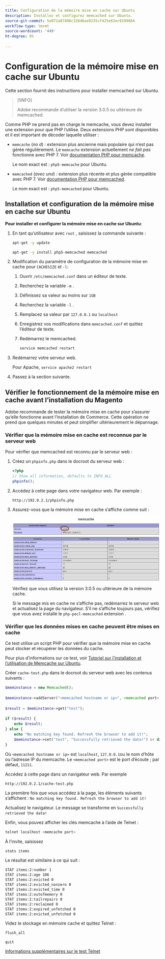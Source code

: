 ```yaml
---
title: Configuration de la mémoire mise en cache sur Ubuntu
description: Installez et configurez memcached sur Ubuntu.
source-git-commit: 5e072a87480c326d6ae9235cf425e63ec9199684
workflow-type: tm+mt
source-wordcount: '449'
ht-degree: 0%

---
```



# Configuration de la mémoire mise en cache sur Ubuntu

Cette section fournit des instructions pour installer memcached sur Ubuntu.

>[!INFO]
>
>Adobe recommande d’utiliser la version 3.0.5 ou ultérieure de memcached.

Comme PHP ne prend pas en charge le memcache, vous devez installer une extension pour que PHP l’utilise. Deux extensions PHP sont disponibles et il est important de décoder laquelle utiliser :

- `memcache` (_no d_) : extension plus ancienne mais populaire qui n’est pas gérée régulièrement.
Le `memcache` extension actuellement _ne fait pas_ fonctionne avec PHP 7. Voir [documentation PHP pour memcache](https://www.php.net/manual/en/book.memcache.php).

   Le nom exact est : `php5-memcache` pour Ubuntu.

- `memcached` (_avec un`d`_) : extension plus récente et plus gérée compatible avec PHP 7. Voir [documentation PHP pour memcached](https://www.php.net/manual/en/book.memcached.php).

   Le nom exact est : `php5-memcached` pour Ubuntu.

## Installation et configuration de la mémoire mise en cache sur Ubuntu

**Pour installer et configurer la mémoire mise en cache sur Ubuntu**:

1. En tant qu’utilisateur avec `root` , saisissez la commande suivante :

   ```bash
   apt-get -y update
   ```

   ```bash
   apt-get -y install php5-memcached memcached
   ```

1. Modification du paramètre de configuration de la mémoire mise en cache pour `CACHESIZE` et `-l`:

   1. Ouvrir `/etc/memcached.conf` dans un éditeur de texte.
   1. Recherchez la variable `-m` .
   1. Définissez sa valeur au moins sur `1GB`
   1. Recherchez la variable `-l` .
   1. Remplacez sa valeur par `127.0.0.1` ou `localhost`
   1. Enregistrez vos modifications dans `memcached.conf` et quittez l’éditeur de texte.
   1. Redémarrez le memcached.

      ```bash
      service memcached restart
      ```

1. Redémarrez votre serveur web.

   Pour Apache, `service apache2 restart`

1. Passez à la section suivante.

## Vérifier le fonctionnement de la mémoire mise en cache avant l’installation du Magento

Adobe recommande de tester la mémoire mise en cache pour s’assurer qu’elle fonctionne avant l’installation de Commerce. Cette opération ne prend que quelques minutes et peut simplifier ultérieurement le dépannage.

### Vérifier que la mémoire mise en cache est reconnue par le serveur web

Pour vérifier que memcached est reconnu par le serveur web :

1. Créez un `phpinfo.php` dans le docroot du serveur web :

   ```php
   <?php
   // Show all information, defaults to INFO_ALL
   phpinfo();
   ```

1. Accédez à cette page dans votre navigateur web. Par exemple :

   ```http
   http://192.0.2.1/phpinfo.php
   ```

1. Assurez-vous que la mémoire mise en cache s’affiche comme suit :

   ![Vérifiez que la mémoire mise en cache est reconnue par le serveur web.](../../assets/configuration/memcache.png)

   Vérifiez que vous utilisez la version 3.0.5 ou ultérieure de la mémoire cache.

   Si le message mis en cache ne s’affiche pas, redémarrez le serveur web et actualisez la page du navigateur. S’il ne s’affiche toujours pas, vérifiez que vous avez installé le `php-pecl-memcached` extension .

### Vérifier que les données mises en cache peuvent être mises en cache

Ce test utilise un script PHP pour vérifier que la mémoire mise en cache peut stocker et récupérer les données du cache.

Pour plus d’informations sur ce test, voir [Tutoriel sur l’installation et l’utilisation de Memcache sur Ubuntu](https://www.digitalocean.com/community/tutorials/how-to-install-and-use-memcache-on-ubuntu-14-04).

Créer `cache-test.php` dans le docroot du serveur web avec les contenus suivants :

```php
$meminstance = new Memcached();

$meminstance->addServer("<memcached hostname or ip>", <memcached port>);

$result = $meminstance->get("test");

if ($result) {
    echo $result;
} else {
    echo "No matching key found. Refresh the browser to add it!";
    $meminstance->set("test", "Successfully retrieved the data!") or die("Could not save anything to memcached...");
}
```

Où `<memcached hostname or ip>` est `localhost`, `127.0.0.1`ou le nom d’hôte ou l’adresse IP du memcache. Le `<memcached port>` est le port d’écoute ; par défaut, `11211`.

Accédez à cette page dans un navigateur web. Par exemple

```http
http://192.0.2.1/cache-test.php
```

La première fois que vous accédez à la page, les éléments suivants s’affichent : `No matching key found. Refresh the browser to add it!`

Actualisez le navigateur. Le message se transforme en `Successfully retrieved the data!`

Enfin, vous pouvez afficher les clés memcache à l’aide de Telnet :

```bash
telnet localhost <memcache port>
```

À l’invite, saisissez

```shell
stats items
```

Le résultat est similaire à ce qui suit :

```terminal
STAT items:2:number 1
STAT items:2:age 106
STAT items:2:evicted 0
STAT items:2:evicted_nonzero 0
STAT items:2:evicted_time 0
STAT items:2:outofmemory 0
STAT items:2:tailrepairs 0
STAT items:2:reclaimed 0
STAT items:2:expired_unfetched 0
STAT items:2:evicted_unfetched 0
```

Videz le stockage en mémoire cache et quittez Telnet :

```shell
flush_all
```

```shell
quit
```

[Informations supplémentaires sur le test Telnet](https://darkcoding.net/software/memcached-list-all-keys/)
